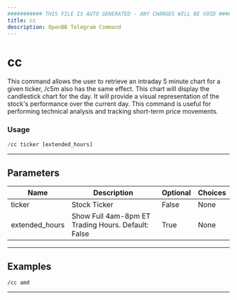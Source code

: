 ```yaml
---
########### THIS FILE IS AUTO GENERATED - ANY CHANGES WILL BE VOID ###########
title: cc
description: OpenBB Telegram Command
---
```


# cc

This command allows the user to retrieve an intraday 5 minute chart for a given ticker, /c5m also has the same effect. This chart will display the candlestick chart for the day. It will provide a visual representation of the stock's performance over the current day. This command is useful for performing technical analysis and tracking short-term price movements.

### Usage

```python wordwrap
/cc ticker [extended_hours]
```

---

## Parameters

| Name | Description | Optional | Choices |
| ---- | ----------- | -------- | ------- |
| ticker | Stock Ticker | False | None |
| extended_hours | Show Full 4am-8pm ET Trading Hours. Default: False | True | None |


---

## Examples

```
/cc amd
```

---
